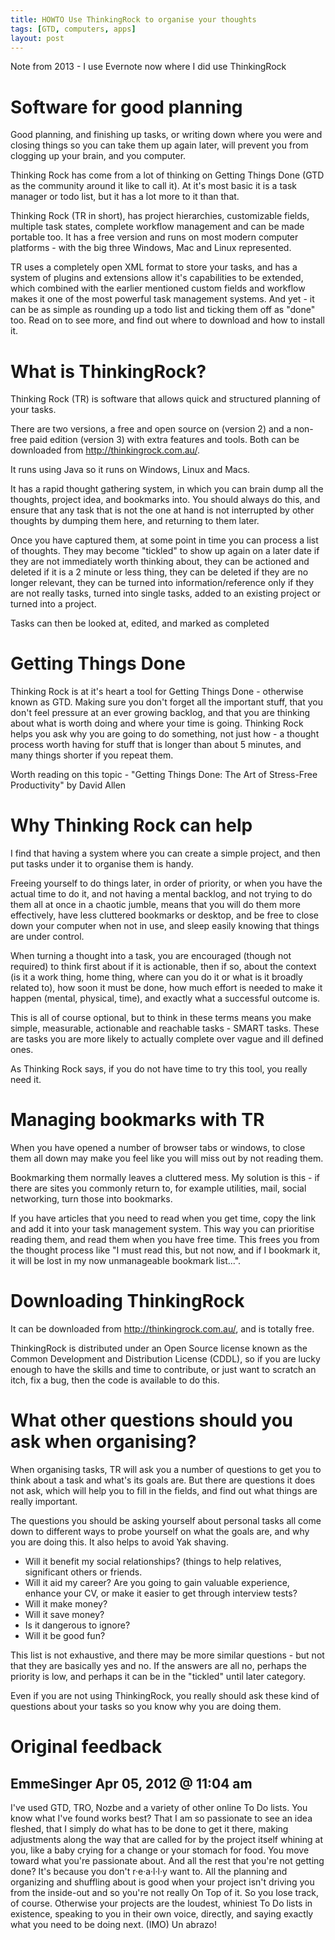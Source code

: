 ```yaml
---
title: HOWTO Use ThinkingRock to organise your thoughts
tags: [GTD, computers, apps]
layout: post
---
```


Note from 2013 - I use Evernote now where I did use ThinkingRock

# Software for good planning

Good planning, and finishing up tasks, or writing down where you were and closing things so you can take them up again later, will prevent you from clogging up your brain, and you computer.

Thinking Rock has come from a lot of thinking on Getting Things Done (GTD as the community around it like to call it). At it's most basic it is a task manager or todo list, but it has a lot more to it than that.

Thinking Rock (TR in short), has project hierarchies, customizable fields, multiple task states, complete workflow management and can be made portable too. It has a free version and runs on most modern computer platforms - with the big three Windows, Mac and Linux represented.

TR uses a completely open XML format to store your tasks, and has a system of plugins and extensions allow it's capabilities to be extended, which combined with the earlier mentioned custom fields and workflow makes it one of the most powerful task management systems. And yet - it can be as simple as rounding up a todo list and ticking them off as "done" too. Read on to see more, and find out where to download and how to install it.

# What is ThinkingRock?

Thinking Rock (TR) is software that allows quick and structured planning of your tasks.

There are two versions, a free and open source on (version 2) and a non-free paid edition (version 3) with extra features and tools. Both can be downloaded from <http://thinkingrock.com.au/>.

It runs using Java so it runs on Windows, Linux and Macs.

It has a rapid thought gathering system, in which you can brain dump all the thoughts, project idea, and bookmarks into. You should always do this, and ensure that any task that is not the one at hand is not interrupted by other thoughts by dumping them here, and returning to them later.

Once you have captured them, at some point in time you can process a list of thoughts. They may become "tickled" to show up again on a later date if they are not immediately worth thinking about, they can be actioned and deleted if it is a 2 minute or less thing, they can be deleted if they are no longer relevant, they can be turned into information/reference only if they are not really tasks, turned into single tasks, added to an existing project or turned into a project.

Tasks can then be looked at, edited, and marked as completed

# Getting Things Done

Thinking Rock is at it's heart a tool for Getting Things Done - otherwise known as GTD. Making sure you don't forget all the important stuff, that you don't feel pressure at an ever growing backlog, and that you are thinking about what is worth doing and where your time is going. Thinking Rock helps you ask why you are going to do something, not just how - a thought process worth having for stuff that is longer than about 5 minutes, and many things shorter if you repeat them.

Worth reading on this topic - "Getting Things Done: The Art of Stress-Free Productivity" by David Allen

# Why Thinking Rock can help

I find that having a system where you can create a simple project, and then put tasks under it to organise them is handy.

Freeing yourself to do things later, in order of priority, or when you have the actual time to do it, and not having a mental backlog, and not trying to do them all at once in a chaotic jumble, means that you will do them more effectively, have less cluttered bookmarks or desktop, and be free to close down your computer when not in use, and sleep easily knowing that things are under control.

When turning a thought into a task, you are encouraged (though not required) to think first about if it is actionable, then if so, about the context (is it a work thing, home thing, where can you do it or what is it broadly related to), how soon it must be done, how much effort is needed to make it happen (mental, physical, time), and exactly what a successful outcome is.

This is all of course optional, but to think in these terms means you make simple, measurable, actionable and reachable tasks - SMART tasks. These are tasks you are more likely to actually complete over vague and ill defined ones.

As Thinking Rock says, if you do not have time to try this tool, you really need it.

# Managing bookmarks with TR

When you have opened a number of browser tabs or windows, to close them all down may make you feel like you will miss out by not reading them.

Bookmarking them normally leaves a cluttered mess. My solution is this - if there are sites you commonly return to, for example utilities, mail, social networking, turn those into bookmarks.

If you have articles that you need to read when you get time, copy the link and add it into your task management system. This way you can prioritise reading them, and read them when you have free time. This frees you from the thought process like "I must read this, but not now, and if I bookmark it, it will be lost in my now unmanageable bookmark list...".

# Downloading ThinkingRock
It can be downloaded from <http://thinkingrock.com.au/>, and is totally free.

ThinkingRock is distributed under an Open Source license known as the Common Development and Distribution License (CDDL), so if you are lucky enough to have the skills and time to contribute, or just want to scratch an itch, fix a bug, then the code is available to do this.

# What other questions should you ask when organising?
When organising tasks, TR will ask you a number of questions to get you to think about a task and what's its goals are. But there are questions it does not ask, which will help you to fill in the fields, and find out what things are really important.

The questions you should be asking yourself about personal tasks all come down to different ways to probe yourself on what the goals are, and why you are doing this. It also helps to avoid Yak shaving.

* Will it benefit my social relationships? (things to help relatives, significant others or friends.
* Will it aid my career? Are you going to gain valuable experience, enhance your CV, or make it easier to get through interview tests?
* Will it make money?
* Will it save money?
* Is it dangerous to ignore?
* Will it be good fun?

This list is not exhaustive, and there may be more similar questions - but not that they are basically yes and no. If the answers are all no, perhaps the priority is low, and perhaps it can be in the "tickled" until later category.

Even if you are not using ThinkingRock, you really should ask these kind of questions about your tasks so you know why you are doing them.

# Original feedback

## EmmeSinger Apr 05, 2012 @ 11:04 am

I've used GTD, TRO, Nozbe and a variety of other online To Do lists. You know what I've found works best? That I am so passionate to see an idea fleshed, that I simply do what has to be done to get it there, making adjustments along the way that are called for by the project itself whining at you, like a baby crying for a change or your stomach for food. You move toward what you're passionate about. And all the rest that you're not getting done? It's because you don't r·e·a·l·l·y want to. All the planning and organizing and shuffling about is good when your project isn't driving you from the inside-out and so you're not really On Top of it. So you lose track, of course. Otherwise your projects are the loudest, whiniest To Do lists in existence, speaking to you in their own voice, directly, and saying exactly what you need to be doing next. (IMO) Un abrazo!
